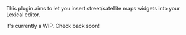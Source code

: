 This plugin aims to let you insert street/satellite maps widgets into your Lexical editor.

It's currently a WIP.  Check back soon!